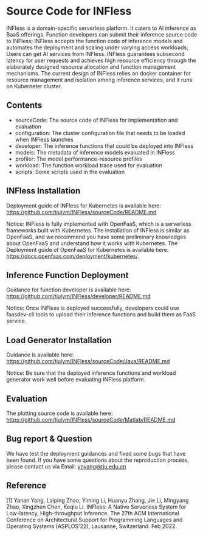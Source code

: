 # Source Code for INFless
INFless is a domain-specific serverless platform. It caters to AI inference as BaaS offerings. Function developers can submit their inference source code to INFless; INFless accepts the function code of inference models and automates the deployment and scaling under varying access workloads; Users can get AI services from INFless. INFless guarantees subsecond latency for user requests and achieves high resource efficiency through the elaborately designed resource allocation and function management mechanisms. The current design of INFless relies on docker container for resource management and isolation among inference services, and it runs on Kuberneter cluster.
 
## Contents
- sourceCode: The source code of INFless for implementation and evaluation
- configuration: The cluster configuration file that needs to be loaded when INFless launches
- developer: The inference functions that could be deployed into INFless
- models: The metadata of inference models evaluated in INFless
- profiler: The model performance-resource profiles 
- workload: The function workload trace used for evaluation
- scripts: Some scripts used in the evaluation

## INFless Installation
Deployment guide of INFless for Kubernetes is available here: https://github.com/tjulym/INFless/sourceCode/README.md

Notice: INFless is fully implemented with OpenFaaS, which is a serverless frameworks built with Kubernetes. The installation of INFless is similar as OpenFaaS, and we recommend you have some preliminary knowledges about OpenFaaS and understand how it works with Kubernetes. The Deployment guide of OpenFaaS for Kubernetes is available here: https://docs.openfaas.com/deployment/kubernetes/.

## Inference Function Deployment
Guidance for function developer is available here: https://github.com/tjulym/INFless/developer/README.md

Notice: Once INFless is deployed successfully, developers could use faasdev-cli tools to upload their inference functions and build them as FaaS service. 
## Load Generator Installation
Guidance is available here: https://github.com/tjulym/INFless/sourceCode/Java/README.md

Notice: Be sure that the deployed inference functions and workload generator work well before evaluating INFless platform.
## Evaluation

The plotting source code is available here: https://github.com/tjulym/INFless/sourceCode/Matlab/README.md


##  Bug report & Question 
We have test the deployment guidances and fixed some bugs that have been found. If you have some questions about the reproduction process, please contact us via Email: ynyang@tju.edu.cn

## Reference
[1] Yanan Yang, Laiping Zhao, Yiming Li, Huanyu Zhang, Jie Li, Mingyang Zhao, Xingzhen Chen, Keqiu Li. INFless: A Native Serverless System for Low-latency, High-throughput Inference. The 27th ACM International Conference on Architectural Support for Programming Languages and Operating Systems (ASPLOS'22), Lausanne, Switzerland. Feb 2022.